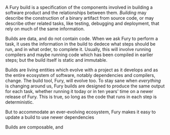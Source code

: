 
A Fury build is a specification of the components involved in building a
software product and the relationships between them. _Building_ may describe
the construction of a binary artifact from source code, or may describe other
related tasks, like testing, debugging and deployment, that rely on much of the
same information.

Builds are data, and do not contain code. When we ask Fury to perform a task,
it uses the information in the build to dedece what steps should be run, and in
what order, to complete it. Usually, this will involve running compilers and
maybe running code which has been compiled in earlier steps; but the build
itself is static and immutable.

Builds are living entities which evolve with a project as it develops and as
the entire ecosystem of software, notably dependencies and compilers, change.
The build tool, Fury, will evolve too. To stay sane when _everything_ is
changing around us, Fury builds are designed to produce the same output for
each task, whether running it today or in ten years' time on a newer release of
Fury. This is true, so long as the code that runs in each step is
deterministic.

But to accommodate an ever-evolving ecosystem, Fury makes it easy to update a build to use newer dependencies

Builds are composable, and 
